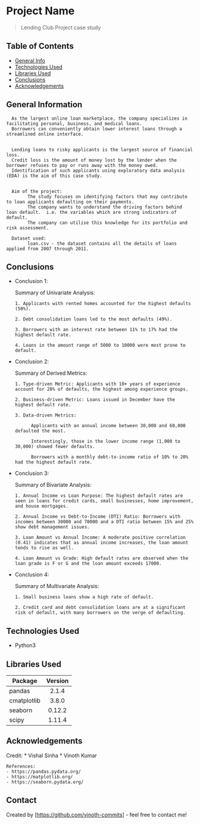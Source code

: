 # Project Name
> Lending Club Project case study


## Table of Contents
* [General Info](#general-information)
* [Technologies Used](#technologies-used)
* [Libraries Used](#libraries-used)
* [Conclusions](#conclusions)
* [Acknowledgements](#acknowledgements)


## General Information

      As the largest online loan marketplace, the company specializes in facilitating personal, business, and medical loans.
      Borrowers can conveniently obtain lower interest loans through a streamlined online interface.


      Lending loans to risky applicants is the largest source of financial loss.
      Credit loss is the amount of money lost by the lender when the borrower refuses to pay or runs away with the money owed.
      Identification of such applicants using exploratory data analysis (EDA) is the aim of this case study.


      Aim of the project:
            The study focuses on identifying factors that may contribute to loan applicants defaulting on their payments. 
            The company wants to understand the driving factors behind loan default.  i.e. the variables which are strong indicators of default.  
            The company can utilise this knowledge for its portfolio and risk assessment. 

      Dataset used:
            loan.csv - the dataset contains all the details of loans applied from 2007 through 2011.


## Conclusions

- Conclusion 1: 

  Summary of Univariate Analysis:

      1. Applicants with rented homes accounted for the highest defaults (50%).

      2. Debt consolidation loans led to the most defaults (49%).

      3. Borrowers with an interest rate between 11% to 17% had the highest default rate.

      4. Loans in the amount range of 5000 to 10000 were most prone to default.

- Conclusion 2:

  Summary of Derived Metrics:

      1. Type-driven Metric: Applicants with 10+ years of experience account for 28% of defaults, the highest among experience groups.

      2. Business-driven Metric: Loans issued in December have the highest default rate.
      
      3. Data-driven Metrics:

            Applicants with an annual income between 30,000 and 60,000 defaulted the most.
            
            Interestingly, those in the lower income range (1,000 to 30,000) showed fewer defaults.
            
            Borrowers with a monthly debt-to-income ratio of 10% to 20% had the highest default rate.

- Conclusion 3:

  Summary of Bivariate Analysis:

      1. Annual Income vs Loan Purpose: The highest default rates are seen in loans for credit cards, small businesses, home improvement, and house mortgages.

      2. Annual Income vs Debt-to-Income (DTI) Ratio: Borrowers with incomes between 30000 and 70000 and a DTI ratio between 15% and 25% show debt management issues.

      3. Loan Amount vs Annual Income: A moderate positive correlation (0.41) indicates that as annual income increases, the loan amount tends to rise as well.

      4. Loan Amount vs Grade: High default rates are observed when the loan grade is F or G and the loan amount exceeds 17000.

- Conclusion 4:

  Summary of Multivariate Analysis: 

      1. Small business loans show a high rate of default.

      2. Credit card and debt consolidation loans are at a significant risk of default, with many borrowers on the verge of defaulting.




## Technologies Used
* Python3


## Libraries Used
| Package       | Version       |
| ------------- |:-------------:|
| pandas        | 2.1.4         |
| cmatplotlib   | 3.8.0         |
| seaborn       | 0.12.2        |
| scipy         | 1.11.4        |




## Acknowledgements
Credit:
      * Vishal Sinha
      * Vinoth Kumar

```
References:
- https://pandas.pydata.org/
- https://matplotlib.org/
- https://seaborn.pydata.org/
```


## Contact
Created by [https://github.com/vinoth-commits] - feel free to contact me!
